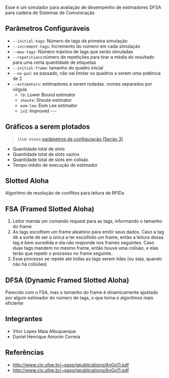 Esse é um simulador para avaliação de desempenho de estimadores DFSA para cadeira de Sistemas de Comunicação


## Parâmetros Configuráveis

- `--initial-tags`: Número de tags da primeira simulação
- `--increment-tags`: Incremento do número em cada simulação
- `--max-tags`: Número máximo de tags que serão simuladas
- `--repetitions`:número de repetições para tirar a média do resultado para uma certa quantidade de etiquetas
- `--initial-frame`: tamanho do quadro inicial
- `--no-po2`: se passado, não vai limitar os quadros a serem uma potência de 2
- `--estimators`: estimadores a serem rodadas. nomes separados por vírgula
    - `lb`: Lower Bound estimator
    - `shoute`: Shoute estimator
    - `eom-lee`: Eom Lee estimator
    - `iv2`: Improved ---

## Gráficos a serem plotados
> Usar esses [parâmetros de configuração (Seção 3)](http://www.cin.ufpe.br/~pasg/gpublications/AnGo11.pdf)

- Quantidade total de slots
- Quantidade total de slots vazios
- Quantidade total de slots em colisão
- Tempo médio de execução do estimador

## Slotted Aloha
Algoritmo de resolução de conflitos para leitura de RFIDs

## FSA (Framed Slotted Aloha)
1. Leitor manda um comando request para as tags, informando o tamanho do frame
2. As tags escolhem um frame aleatório para emitir seus dados. Caso a tag dê a sorte de ser a única a ter escolhido um frame, então a leitura dessa tag é bem sucedida e ela não responde nos frames seguintes. Caso duas tags mandem no mesmo frame, então houve uma colisão, e elas terão que repetir o processo no frame seguinte.
3. Esse processo se repete até todas as tags serem lidas (ou seja, quando não há colisões)

## DFSA (Dynamic Framed Slotted Aloha)
Parecido com o FSA, mas o tamanho do frame é dinamicamente ajustado por algum estimador do número de tags, o que torna o algoritmos mais eficiente

## Integrantes
- Vitor Lopes Maia Albuquerque
- Daniel Henrique Amorim Correia

## Referências
- <http://www.cin.ufpe.br/~pasg/gpublications/AnGo11.pdf>
- <http://www.cin.ufpe.br/~pasg/gpublications/AnGo11.pdf>
